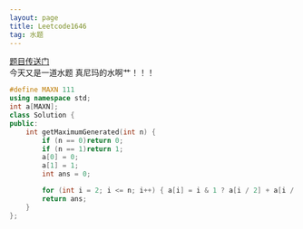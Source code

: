 ```yaml
---
layout: page
title: Leetcode1646
tag: 水题
---
```

[题目传送门](https://leetcode-cn.com/problems/get-maximum-in-generated-array/)  
今天又是一道水题  真尼玛的水啊艹！！！
```cpp
#define MAXN 111
using namespace std;
int a[MAXN];
class Solution {
public:
    int getMaximumGenerated(int n) {
        if (n == 0)return 0;
        if (n == 1)return 1;
        a[0] = 0;
        a[1] = 1;
        int ans = 0;

        for (int i = 2; i <= n; i++) { a[i] = i & 1 ? a[i / 2] + a[i / 2 + 1] : a[i / 2]; ans = max(ans, a[i]); }
        return ans;
    }
};
```